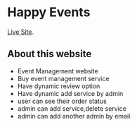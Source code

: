 # Happy Events

[Live Site](https://happyevents-d337e.web.app/).

## About  this website
* Event Management website
* Buy event management service
* Have dynamic review option
* Have dynamic add service by admin
* user can see their order status
* admin can add service,delete service
* admin can add another admin by email

